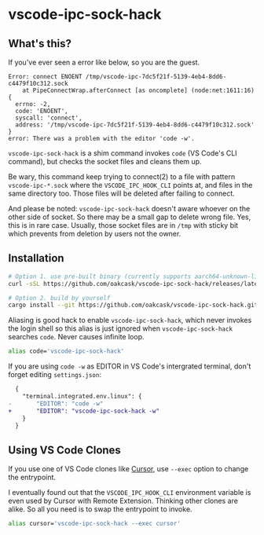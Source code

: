 # vscode-ipc-sock-hack

## What's this?

If you've ever seen a error like below, so you are the guest.

```
Error: connect ENOENT /tmp/vscode-ipc-7dc5f21f-5139-4eb4-8dd6-c4479f10c312.sock
    at PipeConnectWrap.afterConnect [as oncomplete] (node:net:1611:16) {
  errno: -2,
  code: 'ENOENT',
  syscall: 'connect',
  address: '/tmp/vscode-ipc-7dc5f21f-5139-4eb4-8dd6-c4479f10c312.sock'
}
error: There was a problem with the editor 'code -w'.
```

`vscode-ipc-sock-hack` is a shim command invokes `code` (VS Code's CLI command),
but checks the socket files and cleans them up.

Be wary, this command keep trying to connect(2) to a file with pattern `vscode-ipc-*.sock`
where the `VSCODE_IPC_HOOK_CLI` points at, and files in the same directory too.
Those files will be deleted after failing to connect.

And please be noted: `vscode-ipc-sock-hack` doesn't aware whoever on the other side of socket.
So there may be a small gap to delete wrong file.
Yes, this is in rare case. Usually, those socket files are in `/tmp` with sticky bit
which prevents from deletion by users not the owner.

## Installation

```sh
# Option 1. use pre-built binary (currently supports aarch64-unknown-linux only.)
curl -sSL https://github.com/oakcask/vscode-ipc-sock-hack/releases/latest/download/aarch64-unknown-linux-gnu.tar.gz | tar zx -C /path/to/bin
```

```sh
# Option 2. build by yourself
cargo install --git https://github.com/oakcask/vscode-ipc-sock-hack.git
```

Aliasing is good hack to enable `vscode-ipc-sock-hack`,
which never invokes the login shell so this alias is just ignored
when `vscode-ipc-sock-hack` searches `code`.
Never causes infinite loop.

```sh
alias code='vscode-ipc-sock-hack'
```

If you are using `code -w` as EDITOR in VS Code's intergrated terminal,
don't forget editing `settings.json`:

```diff
  {
    "terminal.integrated.env.linux": {
-       "EDITOR": "code -w"
+       "EDITOR": "vscode-ipc-sock-hack -w"
    }
  }
```

## Using VS Code Clones

If you use one of VS Code clones like [Cursor](https://www.cursor.com/),
use `--exec` option to change the entrypoint.

I eventually found out that the `VSCODE_IPC_HOOK_CLI` environment variable is even used by
Cursor with Remote Extension.
Thinking other clones are alike.
So all you need is to swap the entrypoint to invoke.

```sh
alias cursor='vscode-ipc-sock-hack --exec cursor'
```
